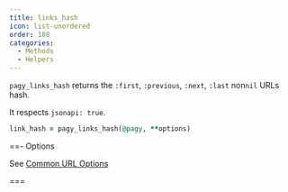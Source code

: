 ```yaml
---
title: links_hash
icon: list-unordered
order: 180
categories:
  - Methods
  - Helpers
---
```


`pagy_links_hash` returns the `:first`, `:previous`, `:next`, `:last` non`nil` URLs hash.

It respects `jsonapi: true`.

```ruby Controller
link_hash = pagy_links_hash(@pagy, **options)
```

==- Options

See [Common URL Options](../instance.md#common-url-options)

===

